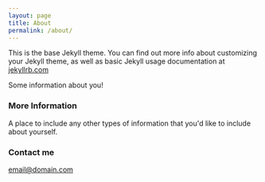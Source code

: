```yaml
---
layout: page
title: About
permalink: /about/
---
```


This is the base Jekyll theme. You can find out more info about customizing your Jekyll theme, as well as basic Jekyll usage documentation at [jekyllrb.com](https://jekyllrb.com/)


Some information about you!

### More Information

A place to include any other types of information that you'd like to include about yourself.

### Contact me

[email@domain.com](mailto:email@domain.com)
